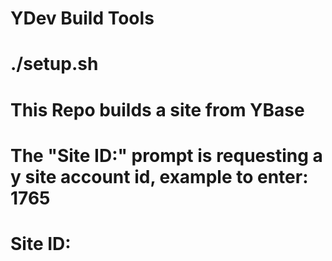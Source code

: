 # YDev Build Tools
# ./setup.sh


# This Repo builds a site from YBase
# The "Site ID:" prompt is requesting a y site account id, example to enter: 1765
# Site ID: 
#